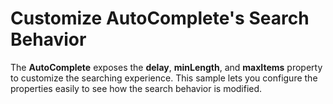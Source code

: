 Customize AutoComplete's Search Behavior
===========================================

The __AutoComplete__ exposes the __delay__, __minLength__, and __maxItems__ property to customize the searching experience. This sample lets you configure the properties easily to see how the search behavior is modified.